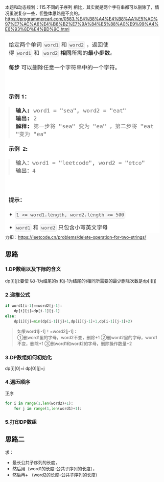 本题和动态规划：115.不同的子序列 相比，其实就是两个字符串都可以删除了，情况虽说复杂一些，但整体思路是不变的。
https://programmercarl.com/0583.%E4%B8%A4%E4%B8%AA%E5%AD%97%E7%AC%A6%E4%B8%B2%E7%9A%84%E5%88%A0%E9%99%A4%E6%93%8D%E4%BD%9C.html

![img_4.png](img_4.png)
力扣：https://leetcode.cn/problems/delete-operation-for-two-strings/  


## 思路
### 1.DP数组以及下际的含义
dp[i][j]:要使 以i-1为结尾的s 和j-1为结尾的t相同所需要的最少删除次数是dp[i][j]  

### 2.递推公式
```python
if word1[i-1]==word2[j-1]:
    dp[i][j]=dp[i-1][j-1]
else:
    dp[i][j]=min(dp[i-1][j]+1,dp[i][j-1]+1,dp[i-1][j-1]+2)
```
> 如果word1[i-1]！=word2[j-1]：  
> ①删word1里的字母，word2不变，删除+1
> ②删word2里的字母，word1不变，删除+1
> ③删word1和word2的字母，删除操作数量+2
### 3.DP数组如何初始化
dp[i][0]=i
dp[0][j]=j
### 4.遍历顺序
正序
```python
for i in range(1,len(word2)+1):
    for j in range(1,len(word1)+1):
```
### 5.打印DP数组

## 思路二
求：  
- 最长公共子序列的长度，  
- 然后用（word1的长度-公共子序列的长度），  
- 然后再+ （word2的长度-公共子序列的长度）